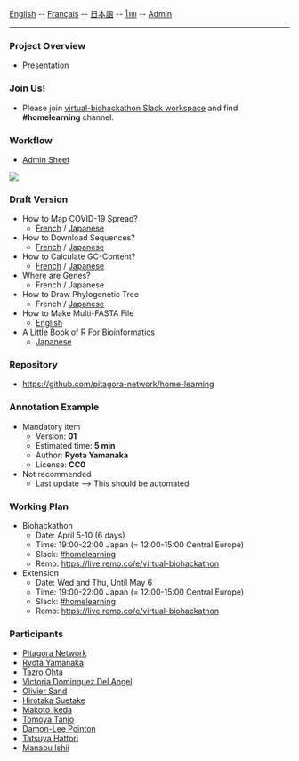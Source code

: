 [English](./en/) -- [Français](./fr/) -- [日本語](./ja/) -- [ไทย](./th/) -- [Admin](./admin.md)

***

### Project Overview

* [Presentation](https://docs.google.com/presentation/d/1o9iaRSMrCBSw1Ihw54rNC4hOsYgtfxYQE82mRcrWK_g/edit?usp=sharing)

### Join Us!

* Please join [virtual-biohackathon Slack workspace](https://join.slack.com/t/virtualbiohac-xt62674/shared_invite/zt-dqvramti-N7NUi2lSimsKXtHMroptXQ) and find **#homelearning** channel.

### Workflow

* [Admin Sheet](https://docs.google.com/spreadsheets/d/1IL0F5bCVi7TGMXuKvwDSaPrsdvF5I_QwlVCawTt-L8U/edit?usp=sharing)

![](https://user-images.githubusercontent.com/4862919/81291547-26e01280-9094-11ea-83a0-c4ce16560c59.jpg)

### Draft Version

* How to Map COVID-19 Spread?
    * [French](https://colab.research.google.com/drive/17szTwsAuBBtOrT8WPbdoLg60_OS6Q3FT) 
    / [Japanese](https://colab.research.google.com/drive/1iFxRju4FmN7hkF7lAWziqjKbpOmehTzT)
* How to Download Sequences?
    * [French](https://colab.research.google.com/drive/1EtCzY1WRAJt21jB8lPVOu4woBvqZz338)
    / [Japanese](https://colab.research.google.com/drive/1jMFTbf0uQ-t7-SYwk9QEUO8VBHbpPEv5)
* How to Calculate GC-Content?
    * [French](https://colab.research.google.com/drive/1FF6af2lpa7_2gvE3TpThveq9zw7XARRt)
    / [Japanese](https://colab.research.google.com/drive/1Tcxee6Ts-BLHxNBIWraWAXr3Hv6z-LvX)
* Where are Genes?
    * French
    / Japanese
* How to Draw Phylogenetic Tree
    * French
    / [Japanese](https://colab.research.google.com/drive/15SZYA2EPquExE_e1LtCna3I-XC0hmfG1)
* How to Make Multi-FASTA File
    * [English](https://colab.research.google.com/drive/1SMgas36gdPM-xG1KtluBlPc5GVIj7wFQ)
* A Little Book of R For Bioinformatics
    * [Japanese](https://colab.research.google.com/drive/1JFmfxM7ewJPMz8lPrN6Ys9X5m5swTcVA)

### Repository
- https://github.com/pitagora-network/home-learning

### Annotation Example

- Mandatory item
  - Version: **01**
  - Estimated time: **5 min**
  - Author: **Ryota Yamanaka**
  - License: **CC0**
- Not recommended
  - Last update --> This should be automated

### Working Plan

* Biohackathon
    * Date: April 5-10 (6 days)
    * Time: 19:00-22:00 Japan (= 12:00-15:00 Central Europe)
    * Slack: [#homelearning](https://virtualbiohac-xt62674.slack.com/archives/C011DAV8HE2)
    * Remo: https://live.remo.co/e/virtual-biohackathon
* Extension
    * Date: Wed and Thu, Until May 6
    * Time: 19:00-22:00 Japan (= 12:00-15:00 Central Europe)
    * Slack: [#homelearning](https://virtualbiohac-xt62674.slack.com/archives/C011DAV8HE2)
    * Remo: https://live.remo.co/e/virtual-biohackathon

### Participants

* [Pitagora Network](https://github.com/pitagora-network)
* [Ryota Yamanaka](https://github.com/ryotayamanaka)
* [Tazro Ohta](https://github.com/inutano)
* [Victoria Dominguez Del Angel](https://github.com/vdda)
* [Olivier Sand](https://github.com/olisand)
* [Hirotaka Suetake](https://github.com/suecharo)
* [Makoto Ikeda](https://github.com/percipere)
* [Tomoya Tanjo](https://github.com/tom-tan)
* [Damon-Lee Pointon](https://github.com/DLBPointon)
* [Tatsuya Hattori](https://github.com/Hattyoriiiiiii)
* [Manabu Ishii](https://github.com/manabuishii)

